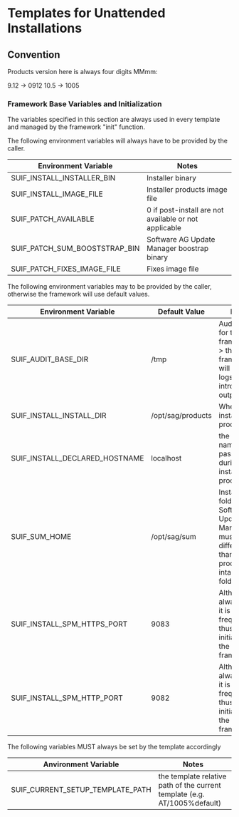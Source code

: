 # Templates for Unattended Installations

## Convention

Products version here is always four digits MMmm:

9.12 -> 0912
10.5 -> 1005

### Framework Base Variables and Initialization

The variables specified in this section are always used in every template and managed by the framework "init" function.

The following environment variables will always have to be provided by the caller.

|Environment Variable|Notes|
|-|-|
|SUIF_INSTALL_INSTALLER_BIN|Installer binary|
|SUIF_INSTALL_IMAGE_FILE|Installer products image file|
|SUIF_PATCH_AVAILABLE|0 if post-install are not available or not applicable|
|SUIF_PATCH_SUM_BOOSTSTRAP_BIN|Software AG Update Manager boostrap binary|
|SUIF_PATCH_FIXES_IMAGE_FILE|Fixes image file|

The following environment variables may to be provided by the caller, otherwise the framework will use default values.

|Environment Variable|Default Value|Notes|
|-|-|-|
|SUIF_AUDIT_BASE_DIR|/tmp|Audit folder for the framework -> the framework will put here logs and introspection output|
|SUIF_INSTALL_INSTALL_DIR|/opt/sag/products|Where to install the products|
|SUIF_INSTALL_DECLARED_HOSTNAME|localhost|the host name passed during the installation process|
|SUIF_SUM_HOME|/opt/sag/sum|Installation folder for Software AG Update Manager, must be different than the products intallation folder|
|SUIF_INSTALL_SPM_HTTPS_PORT|9083|Although not always used, it is used frequently, thus initialized by the framework|
|SUIF_INSTALL_SPM_HTTP_PORT|9082|Although not always used, it is used frequently, thus initialized by the framework|

The following variables MUST always be set by the template accordingly

|Anvironment Variable|Notes|
|-|-|
|SUIF_CURRENT_SETUP_TEMPLATE_PATH|the template relative path of the current template (e.g. AT/1005%default)|
